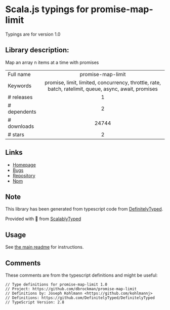 
# Scala.js typings for promise-map-limit

Typings are for version 1.0

## Library description:
Map an array n items at a time with promises

|                    |                 |
| ------------------ | :-------------: |
| Full name          | promise-map-limit |
| Keywords           | promise, limit, limited, concurrency, throttle, rate, batch, ratelimit, queue, async, await, promises |
| # releases         | 1 |
| # dependents       | 2 |
| # downloads        | 24744 |
| # stars            | 2 |

## Links
- [Homepage](https://github.com/dbrockman/promise-map-limit#readme)
- [Bugs](https://github.com/dbrockman/promise-map-limit/issues)
- [Repository](https://github.com/dbrockman/promise-map-limit)
- [Npm](https://www.npmjs.com/package/promise-map-limit)
    


## Note
This library has been generated from typescript code from [DefinitelyTyped](https://definitelytyped.org).

Provided with :purple_heart: from [ScalablyTyped](https://github.com/oyvindberg/ScalablyTyped)

## Usage
See [the main readme](../../readme.md) for instructions.

## Comments

These comments are from the typescript definitions and might be useful:
```
// Type definitions for promise-map-limit 1.0
// Project: https://github.com/dbrockman/promise-map-limit
// Definitions by: Joseph Kohlmann <https://github.com/kohlmannj>
// Definitions: https://github.com/DefinitelyTyped/DefinitelyTyped
// TypeScript Version: 2.8

```

